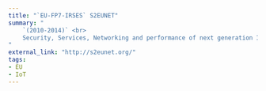 ```yaml
---
title: "`EU-FP7-IRSES` S2EUNET"
summary: "
	`(2010-2014)` <br>
	Security, Services, Networking and performance of next generation IP-based multimedia wireless Networks
"
external_link: "http://s2eunet.org/"
tags:
- EU
- IoT
---
```

